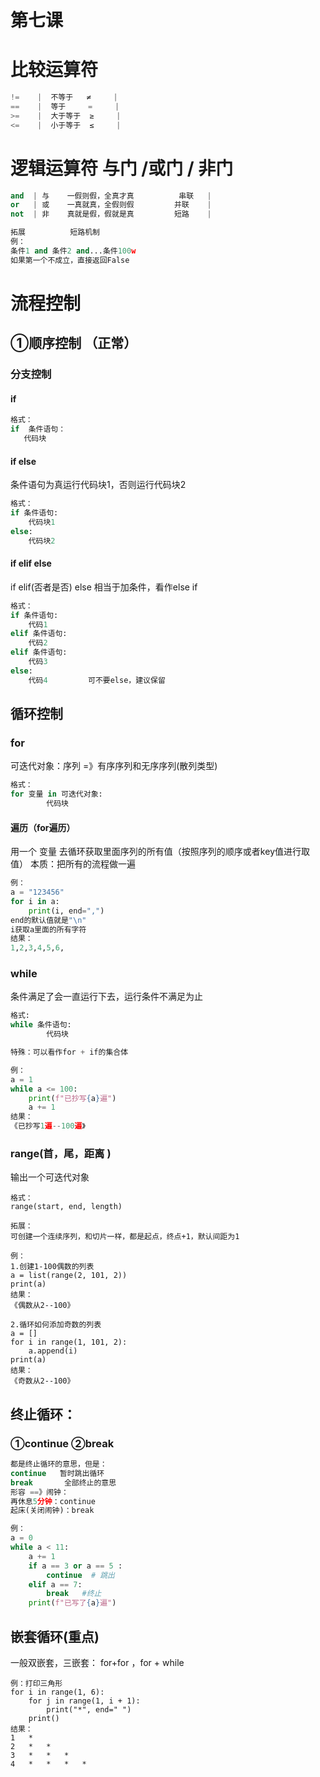 # 第七课

# 比较运算符

```python
!=    |  不等于   ≠     | 
==    |  等于     =     |
>=    |  大于等于  ≥     |
<=    |  小于等于  ≤     |
```

# 逻辑运算符    与门  /或门  /  非门

```python
and  | 与    一假则假，全真才真          串联   |
or   | 或    一真就真，全假则假         并联    |
not  | 非    真就是假，假就是真         短路    |

拓展          短路机制
例：
条件1 and 条件2 and...条件100w
如果第一个不成立，直接返回False
```

# 流程控制

## ①顺序控制  （正常）

### 分支控制

#### if

```python
格式：
if  条件语句：
   代码块
```



#### if  else

条件语句为真运行代码块1，否则运行代码块2

```python
格式：
if 条件语句:
    代码块1
else:
    代码块2
```



#### if elif else

if   elif(否者是否)  else     相当于加条件，看作else if

```python
格式：
if 条件语句:
    代码1
elif 条件语句:
    代码2
elif 条件语句:
    代码3
else:
    代码4         可不要else，建议保留
```



## 循环控制

### for

可迭代对象：序列 =》有序序列和无序序列(散列类型)

```python
格式：
for 变量 in 可迭代对象:
        代码块
```

#### 遍历（for遍历）

用一个 变量 去循环获取里面序列的所有值（按照序列的顺序或者key值进行取值）
本质：把所有的流程做一遍

```python
例：
a = "123456"
for i in a:
    print(i, end=",")
end的默认值就是"\n"
i获取a里面的所有字符
结果：
1,2,3,4,5,6,
```



### while

条件满足了会一直运行下去，运行条件不满足为止

```python
格式:
while 条件语句:
        代码块

特殊：可以看作for + if的集合体

例：
a = 1
while a <= 100:
    print(f"已抄写{a}遍")
    a += 1
结果：
《已抄写1遍--100遍》
```



### range(首，尾，距离 )

输出一个可迭代对象

```
格式：
range(start, end, length)

拓展：
可创建一个连续序列，和切片一样，都是起点，终点+1，默认间距为1

例：
1.创建1-100偶数的列表
a = list(range(2, 101, 2))
print(a)
结果：
《偶数从2--100》

2.循环如何添加奇数的列表
a = []
for i in range(1, 101, 2):
    a.append(i)
print(a)
结果：
《奇数从2--100》
```





## 终止循环：

### ①continue     ②break

```python
都是终止循环的意思，但是：
continue   暂时跳出循环
break       全部终止的意思
形容 ==》闹钟：
再休息5分钟：continue
起床(关闭闹钟)：break

例：
a = 0
while a < 11:
    a += 1
    if a == 3 or a == 5 :
        continue  # 跳出
    elif a == 7:
        break   #终止
    print(f"已写了{a}遍")
```





## 嵌套循环(重点)

一般双嵌套，三嵌套： for+for ，for + while

```
例：打印三角形
for i in range(1, 6):
    for j in range(1, i + 1):
        print("*", end=" ")
    print()
结果：
1   *
2   *   *
3   *   *   *
4   *   *   *   *
```



























